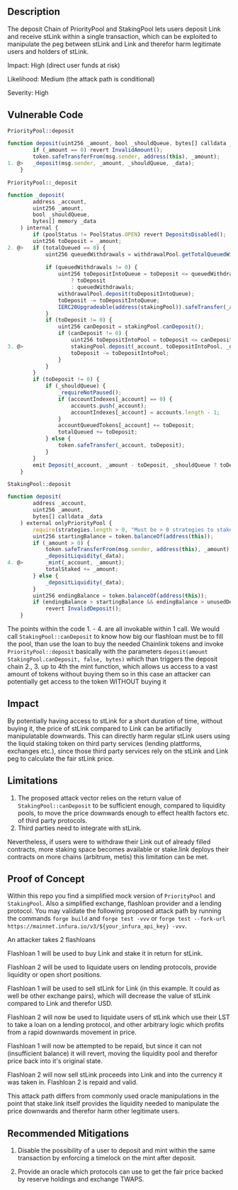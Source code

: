 # 


## Description

The deposit Chain of PriorityPool and StakingPool lets users deposit Link and receive stLink within a single transaction, which can be exploited 
to manipulate the peg between stLink and Link and therefor harm legitimate users and holders of stLink.


Impact: High (direct user funds at risk)

Likelihood: Medium (the attack path is conditional)

Severity: High


## Vulnerable Code

```PriorityPool::deposit```

```javascript
function deposit(uint256 _amount, bool _shouldQueue, bytes[] calldata _data) external {
        if (_amount == 0) revert InvalidAmount();
        token.safeTransferFrom(msg.sender, address(this), _amount);
1. @>   _deposit(msg.sender, _amount, _shouldQueue, _data);
    }
```

```PriorityPool::_deposit```

```javascript
function _deposit(
        address _account,
        uint256 _amount,
        bool _shouldQueue,
        bytes[] memory _data
    ) internal {
        if (poolStatus != PoolStatus.OPEN) revert DepositsDisabled();
        uint256 toDeposit = _amount;
2. @>   if (totalQueued == 0) {
            uint256 queuedWithdrawals = withdrawalPool.getTotalQueuedWithdrawals();
                
            if (queuedWithdrawals != 0) {
                uint256 toDepositIntoQueue = toDeposit <= queuedWithdrawals
                    ? toDeposit
                    : queuedWithdrawals;
                withdrawalPool.deposit(toDepositIntoQueue);
                toDeposit -= toDepositIntoQueue;
                IERC20Upgradeable(address(stakingPool)).safeTransfer(_account, toDepositIntoQueue);
            }
            if (toDeposit != 0) {
                uint256 canDeposit = stakingPool.canDeposit();
                if (canDeposit != 0) {      
                    uint256 toDepositIntoPool = toDeposit <= canDeposit ? toDeposit : canDeposit;
3. @>               stakingPool.deposit(_account, toDepositIntoPool, _data);
                    toDeposit -= toDepositIntoPool;
                }
            }
        }
        if (toDeposit != 0) {
            if (_shouldQueue) {
                _requireNotPaused();
                if (accountIndexes[_account] == 0) {
                    accounts.push(_account);
                    accountIndexes[_account] = accounts.length - 1;
                }
                accountQueuedTokens[_account] += toDeposit;
                totalQueued += toDeposit;
            } else {
                token.safeTransfer(_account, toDeposit);
            }
        }
        emit Deposit(_account, _amount - toDeposit, _shouldQueue ? toDeposit : 0);
    }
```

```StakingPool::deposit```

```javascript
function deposit(
        address _account,
        uint256 _amount,
        bytes[] calldata _data
    ) external onlyPriorityPool {
        require(strategies.length > 0, "Must be > 0 strategies to stake");
        uint256 startingBalance = token.balanceOf(address(this));
        if (_amount > 0) {
            token.safeTransferFrom(msg.sender, address(this), _amount);
            _depositLiquidity(_data);
4. @>       _mint(_account, _amount);
            totalStaked += _amount;
        } else {
            _depositLiquidity(_data);
        }
        uint256 endingBalance = token.balanceOf(address(this));
        if (endingBalance > startingBalance && endingBalance > unusedDepositLimit)
            revert InvalidDeposit();
    }
```


The points within the code 1. - 4. are all invokable within 1 call. We would call ```StakingPool::canDeposit``` to know how big our flashloan must be to fill the pool, than use the loan to buy the needed Chainlink tokens and invoke `PriorityPool::deposit` basically with the parameters ```deposit(amount StakingPool.canDeposit, false, bytes)``` which than triggers the deposit chain 2., 3. up to 4th the mint function, which allows us access to a vast amount of tokens without buying them so in this case an attacker can potentially get access to the token WITHOUT buying it


## Impact

By potentially having access to stLink for a short duration of time, without buying it, the price of stLink compared to Link can be artifiaclly manipulatable downwards. This can directly harm regular stLink users using the liquid staking token on third party services (lending plattforms, exchanges etc.), since those third party services rely on the stLink and Link peg to calculate the fair stLink price. 


## Limitations

1. The proposed attack vector relies on the return value of ```StakingPool::canDeposit``` to be sufficient enough, compared to liquidity pools, to move the price downwards enough to effect health factors etc. of third party protocols.
2. Third parties need to integrate with stLink.

Nevertheless, if users were to withdraw their Link out of already filled contracts, more staking space becomes available or stake.link deploys their contracts on 
more chains (arbitrum, metis) this limitation can be met.


## Proof of Concept

Within this repo you find a simplified mock version of ```PriorityPool``` and ```StakingPool```. Also a simplified exchange, flashloan provider and a lending protocol.
You may validate the following proposed attack path by running the commands ```forge build``` and ```forge test -vvv``` or ```forge test --fork-url https://mainnet.infura.io/v3/${your_infura_api_key} -vvv```. 

An attacker takes 2 flashloans

Flashloan 1 will be used to buy Link and stake it in return for stLink.

Flashloan 2 will be used to liquidate users on lending protocols, provide liquidity or open short positions.

Flashloan 1 will be used to sell stLink for Link (in this example. It could as well be other exchange pairs), which will decrease the value of stLink compared to Link and therefor USD.

Flashloan 2 will now be used to liquidate users of stLink which use their LST to take a loan on a lending protocol, and other arbitrary logic which profits from a rapid downwards movement in price.

Flashloan 1 will now be attempted to be repaid, but since it can not (insufficient balance) it will revert, moving the liquidity pool and therefor price back into it's original state.

Flashloan 2 will now sell stLink proceeds into Link and into the currency it was taken in. Flashloan 2 is repaid and valid.



This attack path differs from commonly used oracle manipulations in the point that stake.link itself provides the liquidity needed to manipulate the price downwards and therefor harm other legitimate users.


## Recommended Mitigations

1. Disable the possibility of a user to deposit and mint within the same transaction by enforcing a timelock on the mint after deposit.

2. Provide an oracle which protocols can use to get the fair price backed by reserve holdings and exchange TWAPS.
